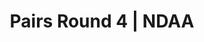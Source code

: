 ---
layout: match
title: Pairs Round 4 | NDAA
keywords: NDAA, norwich & district anglers association, norwich & district anglers, norwich and district angling, norwich & district, matches, fishing match, match result, ndaa pairs series round 4, ndaa pairs round 4
match-period: rounds
match-type: pairs
sections:
  - title: Match Information
    hash: match-info
    css-class: match-info
    paragraphs:
      - hdr:
        img:
        sentences:
          - txt: Series to be decided by Pairs' aggregate weight from 6 of the 7 rounds (each Pair can drop their lowest aggregate weight from a given round).
          - txt: Each pairing will be split between Zone A and Zone B.
          # - txt: Each Zone will consist of 2 sections.
          # - txt: Payout Per Round
          # - ulist-items:
          #   - item: Top 4 Pairs based on section points.
          #   - item: Top 2 anglers per section.
          - txt: There may be space on each round for Pairs to fish without being included in the Series.
          - txt: Please contact the match organiser, **Tony Gibbons 01603 4009738 / [bookings@ndaa.org.uk](mailto:bookings@ndaa.org.uk)**, for further information.
#   - title: Match Result
#     hash: match-result
#     paragraphs:
#       - hdr:
#         img:
#         sentences:
#           - txt: Pairs result on the day decided by points (result shown above).
#           - txt: Series to be decided by Pairs' aggregate weight from 6 of the 7 rounds (each Pair can drop their lowest aggregate weight from a given round).
#   - title: 
#     hash:
#     css-class: table-container
#     paragraphs:
#       - result-file: pairs-r1
---